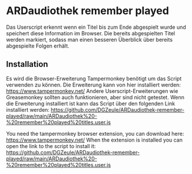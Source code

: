 # ARDaudiothek remember played

Das Userscript erkennt wenn ein Titel bis zum Ende abgespielt wurde und speichert diese Information im Browser.
Die bereits abgespielten Titel werden markiert, sodass man einen besseren Überblick über bereits abgespielte Folgen erhält.

## Installation

Es wird die Browser-Erweiterung Tampermonkey benötigt um das Script verwenden zu können. Die Erweiterung kann von hier installiert werden: https://www.tampermonkey.net/
Andere Userscript-Erweiterungen wie Greasemonkey sollten auch funktionieren, aber sind nicht getestet.
Wenn die Erweiterung installiert ist kann das Script über den folgenden Link installiert werden: https://github.com/DGZeule/ARDaudiothek-remember-played/raw/main/ARDaudiothek%20-%20remember%20played%20titles.user.js

You need the tampermonkey browser extension, you can download here: https://www.tampermonkey.net/
When the extension is installed you can open the link to the script to install it: https://github.com/DGZeule/ARDaudiothek-remember-played/raw/main/ARDaudiothek%20-%20remember%20played%20titles.user.js
